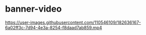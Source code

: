 # banner-video

https://user-images.githubusercontent.com/110546109/182636167-6a02ff3c-7d94-4e3a-8254-f8daad7ab859.mp4


